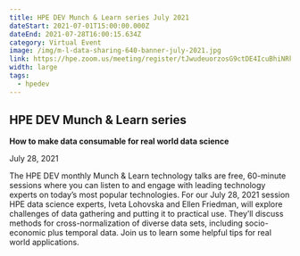 ```yaml
---
title: HPE DEV Munch & Learn series July 2021
dateStart: 2021-07-01T15:00:00.000Z
dateEnd: 2021-07-28T16:00:15.634Z
category: Virtual Event
image: /img/m-l-data-sharing-640-banner-july-2021.jpg
link: https://hpe.zoom.us/meeting/register/tJwudeuorzosG9ctDE4IcuBhiNRk3L-z_Z1B
width: large
tags:
  - hpedev
---
```

## HPE DEV Munch & Learn series

**How to make data consumable for real world data science**

July 28, 2021

The HPE DEV monthly Munch & Learn technology talks are free, 60-minute sessions where you can listen to and engage with leading technology experts on today’s most popular technologies. For our July 28, 2021 session HPE data science experts, Iveta Lohovska and Ellen Friedman, will explore challenges of data gathering and putting it to practical use. They’ll discuss methods for cross-normalization of diverse data sets, including socio-economic plus temporal data. Join us to learn some helpful tips for real world applications.